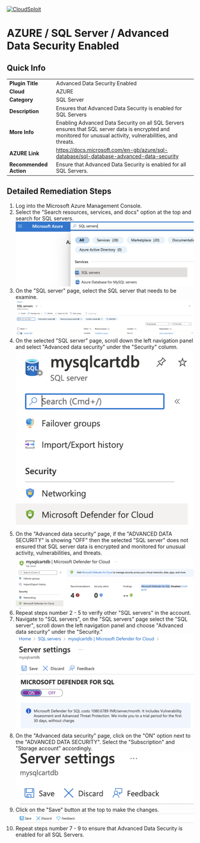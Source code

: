 [![CloudSploit](https://cloudsploit.com/img/logo-new-big-text-100.png "CloudSploit")](https://cloudsploit.com)

# AZURE / SQL Server / Advanced Data Security Enabled

## Quick Info

| | |
|-|-|
| **Plugin Title** | Advanced Data Security Enabled |
| **Cloud** | AZURE |
| **Category** | SQL Server |
| **Description** | Ensures that Advanced Data Security is enabled for SQL Servers |
| **More Info** | Enabling Advanced Data Security on all SQL Servers ensures that SQL server data is encrypted and monitored for unusual activity, vulnerabilities, and threats. |
| **AZURE Link** | https://docs.microsoft.com/en-gb/azure/sql-database/sql-database-advanced-data-security |
| **Recommended Action** | Ensure that Advanced Data Security is enabled for all SQL Servers. |

## Detailed Remediation Steps
1. Log into the Microsoft Azure Management Console.
2. Select the "Search resources, services, and docs" option at the top and search for SQL servers. </br> <img src="/resources/azure/sqlserver/advanced-data-security-enabled/step2.png"/>
3. On the "SQL server" page, select the SQL server that needs to be examine. </br> <img src="/resources/azure/sqlserver/advanced-data-security-enabled/step3.png"/>
4. On the selected "SQL server" page, scroll down the left navigation panel and select "Advanced data security" under the "Security" column.</br> <img src="/resources/azure/sqlserver/advanced-data-security-enabled/step4.png"/>
5. On the "Advanced data security" page, if the "ADVANCED DATA SECURITY" is showing "OFF" then the selected "SQL server" does not ensured that SQL server data is encrypted and monitored for unusual activity, vulnerabilities, and threats. </br> <img src="/resources/azure/sqlserver/advanced-data-security-enabled/step5.png"/>
6. Repeat steps number 2 - 5 to verify other "SQL servers" in the account.</br>
7. Navigate to "SQL servers", on the "SQL servers" page select the "SQL server", scroll down the left navigation panel and choose "Advanced data security" under the "Security."</br> <img src="/resources/azure/sqlserver/advanced-data-security-enabled/step7.png"/>
8. On the "Advanced data security" page, click on the "ON" option next to the "ADVANCED DATA SECURITY". Select the "Subscription" and "Storage account" accordingly.</br> <img src="/resources/azure/sqlserver/advanced-data-security-enabled/step8.png"/>
9. Click on the "Save" button at the top to make the changes.</br> <img src="/resources/azure/sqlserver/advanced-data-security-enabled/step9.png"/>
10. Repeat steps number 7 - 9 to ensure that Advanced Data Security is enabled for all SQL Servers.</br>
